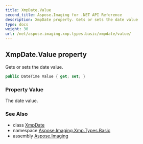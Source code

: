 ```yaml
---
title: XmpDate.Value
second_title: Aspose.Imaging for .NET API Reference
description: XmpDate property. Gets or sets the date value
type: docs
weight: 30
url: /net/aspose.imaging.xmp.types.basic/xmpdate/value/
---
```

## XmpDate.Value property

Gets or sets the date value.

```csharp
public DateTime Value { get; set; }
```

### Property Value

The date value.

### See Also

* class [XmpDate](../)
* namespace [Aspose.Imaging.Xmp.Types.Basic](../../xmpdate/)
* assembly [Aspose.Imaging](../../../)


